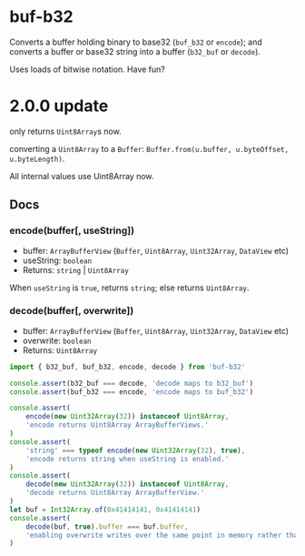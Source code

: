 # buf-b32

Converts a buffer holding binary to base32 (`buf_b32` or `encode`); and converts a buffer or base32 string into a buffer (`b32_buf` or `decode`).

Uses loads of bitwise notation. Have fun?

# 2.0.0 update

only returns `Uint8Array`s now.

converting a `Uint8Array` to a `Buffer`: `Buffer.from(u.buffer, u.byteOffset, u.byteLength)`.

All internal values use Uint8Array now.

## Docs

### encode(buffer[, useString])

* buffer: `ArrayBufferView` (`Buffer`, `Uint8Array`, `Uint32Array`, `DataView` etc)
* useString: `boolean`
* Returns: `string` | `Uint8Array`

When `useString` is `true`, returns `string`; else returns `Uint8Array`.

### decode(buffer[, overwrite])

* buffer: `ArrayBufferView` (`Buffer`, `Uint8Array`, `Uint32Array`, `DataView` etc)
* overwrite: `boolean`
* Returns: `Uint8Array`

```javascript
import { b32_buf, buf_b32, encode, decode } from 'buf-b32'

console.assert(b32_buf === decode, 'decode maps to b32_buf')
console.assert(buf_b32 === encode, 'encode maps to buf_b32')

console.assert(
	encode(new Uint32Array(32)) instanceof Uint8Array,
	'encode returns Uint8Array ArrayBufferViews.'
)
console.assert(
	'string' === typeof encode(new Uint32Array(32), true),
	'encode returns string when useString is enabled.'
)
console.assert(
	decode(new Uint32Array(32)) instanceof Uint8Array,
	'decode returns Uint8Array ArrayBufferView.'
)
let buf = Int32Array.of(0x41414141, 0x41414141)
console.assert(
	decode(buf, true).buffer === buf.buffer,
	'enabling overwrite writes over the same point in memory rather than allocating new blocks.'
)
```
